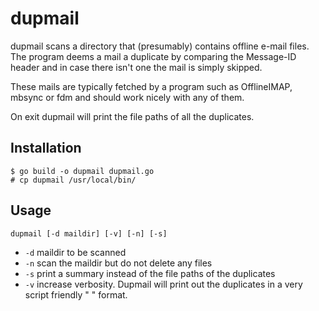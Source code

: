 # dupmail

dupmail scans a directory that (presumably) contains offline e-mail
files. The program deems a mail a duplicate by comparing the Message-ID header
and in case there isn't one the mail is simply skipped.

These mails are typically fetched by a program such as OfflineIMAP,
mbsync or fdm and should work nicely with any of them.

On exit dupmail will print the file paths of all the duplicates.

## Installation

    $ go build -o dupmail dupmail.go
    # cp dupmail /usr/local/bin/

## Usage

`dupmail [-d maildir] [-v] [-n] [-s]`

* `-d`	maildir to be scanned
* `-n`	scan the maildir but do not delete any files
* `-s`	print a summary instead of the file paths of the duplicates
* `-v`  increase verbosity. Dupmail will print out the duplicates
in a very script friendly "<Message-ID> <TAB> <File Path>" format.
